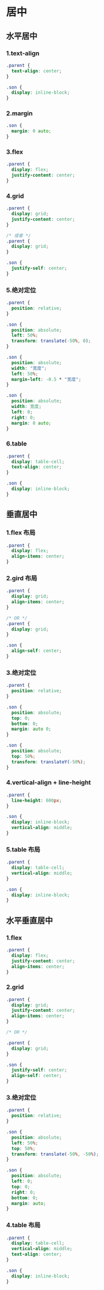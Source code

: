 # 居中

## 水平居中

### 1.text-align

```css
.parent {
  text-align: center;
}

.son {
  display: inline-block;
}
```

### 2.margin

```css
.son {
  margin: 0 auto;
}
```

### 3.flex

```css
.parent {
  display: flex;
  justify-content: center;
}
```

### 4.grid

```css
.parent {
  display: grid;
  justify-content: center;
}

/* 或者 */
.parent {
  display: grid;
}

.son {
  justify-self: center;
}
```

### 5.绝对定位

```css
.parent {
  position: relative;
}

.son {
  position: absolute;
  left: 50%;
  transform: translate(-50%, 0);
}

.son {
  position: absolute;
  width: "宽度";
  left: 50%;
  margin-left: -0.5 * "宽度";
}

.son {
  position: absolute;
  width: 宽度;
  left: 0;
  right: 0;
  margin: 0 auto;
}
```

### 6.table

```css
.parent {
  display: table-cell;
  text-align: center;
}

.son {
  display: inline-block;
}
```

## 垂直居中

### 1.flex 布局

```css
.parent {
  display: flex;
  align-items: center;
}
```

### 2.gird 布局

```css
.parent {
  display: grid;
  align-items: center;
}

/* OR */
.parent {
  display: grid;
}

.son {
  align-self: center;
}
```

### 3.绝对定位

```css
.parent {
  position: relative;
}

.son {
  position: absolute;
  top: 0;
  bottom: 0;
  margin: auto 0;
}

.son {
  position: absolute;
  top: 50%;
  transform: translateY(-50%);
}
```

### 4.vertical-align + line-height

```css
.parent {
  line-height: 600px;
}

.son {
  display: inline-block;
  vertical-align: middle;
}
```

### 5.table 布局

```css
.parent {
  display: table-cell;
  vertical-align: middle;
}

.son {
  display: inline-block;
}
```

## 水平垂直居中

### 1.flex

```css
.parent {
  display: flex;
  justify-content: center;
  align-items: center;
}
```

### 2.grid

```css
.parent {
  display: grid;
  justify-content: center;
  align-items: center;
}

/* OR */

.parent {
  display: grid;
}

.son {
  justify-self: center;
  align-self: center;
}
```

### 3.绝对定位

```css
.parent {
  position: relative;
}

.son {
  position: absolute;
  left: 50%;
  top: 50%;
  transform: translate(-50%, -50%);
}

.son {
  position: absolute;
  left: 0;
  top: 0;
  right: 0;
  bottom: 0;
  margin: auto;
}
```

### 4.table 布局

```css
.parent {
  display: table-cell;
  vertical-align: middle;
  text-align: center;
}

.son {
  display: inline-block;
}
```
